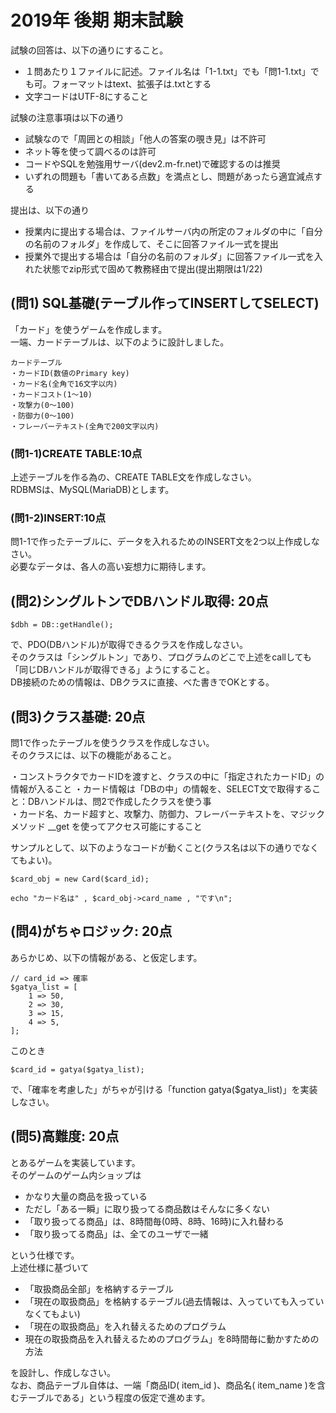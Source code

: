 # 2019年 後期 期末試験

試験の回答は、以下の通りにすること。

- １問あたり１ファイルに記述。ファイル名は「1-1.txt」でも「問1-1.txt」でも可。フォーマットはtext、拡張子は.txtとする
- 文字コードはUTF-8にすること

試験の注意事項は以下の通り

- 試験なので「周囲との相談」「他人の答案の覗き見」は不許可
- ネット等を使って調べるのは許可
- コードやSQLを勉強用サーバ(dev2.m-fr.net)で確認するのは推奨
- いずれの問題も「書いてある点数」を満点とし、問題があったら適宜減点する

提出は、以下の通り

- 授業内に提出する場合は、ファイルサーバ内の所定のフォルダの中に「自分の名前のフォルダ」を作成して、そこに回答ファイル一式を提出
- 授業外で提出する場合は「自分の名前のフォルダ」に回答ファイル一式を入れた状態でzip形式で固めて教務経由で提出(提出期限は1/22)

## (問1) SQL基礎(テーブル作ってINSERTしてSELECT)

「カード」を使うゲームを作成します。    
一端、カードテーブルは、以下のように設計しました。    
```
カードテーブル
・カードID(数値のPrimary key)
・カード名(全角で16文字以内)
・カードコスト(1～10)
・攻撃力(0～100)
・防御力(0～100)
・フレーバーテキスト(全角で200文字以内)
```

### (問1-1)CREATE TABLE:10点

上述テーブルを作る為の、CREATE TABLE文を作成しなさい。    
RDBMSは、MySQL(MariaDB)とします。    

### (問1-2)INSERT:10点

問1-1で作ったテーブルに、データを入れるためのINSERT文を2つ以上作成しなさい。    
必要なデータは、各人の高い妄想力に期待します。    

## (問2)シングルトンでDBハンドル取得: 20点

```
$dbh = DB::getHandle();
```
で、PDO(DBハンドル)が取得できるクラスを作成しなさい。    
そのクラスは「シングルトン」であり、プログラムのどこで上述をcallしても「同じDBハンドルが取得できる」ようにすること。    
DB接続のための情報は、DBクラスに直接、べた書きでOKとする。    


## (問3)クラス基礎: 20点

問1で作ったテーブルを使うクラスを作成しなさい。    
そのクラスには、以下の機能があること。    

・コンストラクタでカードIDを渡すと、クラスの中に「指定されたカードID」の情報が入ること
・カード情報は「DBの中」の情報を、SELECT文で取得すること：DBハンドルは、問2で作成したクラスを使う事    
・カード名、カード超すと、攻撃力、防御力、フレーバーテキストを、マジックメソッド __get を使ってアクセス可能にすること    

サンプルとして、以下のようなコードが動くこと(クラス名は以下の通りでなくてもよい)。
```
$card_obj = new Card($card_id);

echo "カード名は" , $card_obj->card_name , "です\n";
```

## (問4)がちゃロジック: 20点

あらかじめ、以下の情報がある、と仮定します。
```
// card_id => 確率
$gatya_list = [
    1 => 50,
    2 => 30,
    3 => 15,
    4 => 5,
];

```

このとき

```
$card_id = gatya($gatya_list);

```
で、「確率を考慮した」がちゃが引ける「function gatya($gatya_list)」を実装しなさい。    


## (問5)高難度: 20点

とあるゲームを実装しています。    
そのゲームのゲーム内ショップは    

- かなり大量の商品を扱っている
- ただし「ある一瞬」に取り扱ってる商品数はそんなに多くない
- 「取り扱ってる商品」は、8時間毎(0時、8時、16時)に入れ替わる
- 「取り扱ってる商品」は、全てのユーザで一緒

という仕様です。    
上述仕様に基づいて    

- 「取扱商品全部」を格納するテーブル
- 「現在の取扱商品」を格納するテーブル(過去情報は、入っていても入っていなくてもよい)
- 「現在の取扱商品」を入れ替えるためのプログラム
- 現在の取扱商品を入れ替えるためのプログラム」を8時間毎に動かすための方法

を設計し、作成しなさい。   
なお、商品テーブル自体は、一端「商品ID( item_id )、商品名( item_name )を含むテーブルである」という程度の仮定で進めます。    
